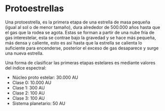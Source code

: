 # Protoestrellas

Una protoestrella, es la primera etapa de una estrella de masa pequeña (igual al sol o de menor tamaño), dura alrededor de 500.000 años hasta que el gas que la rodea se agota. Estas se forman a partir de una nube fría de gas interestelar, esta se contrae bajo la gravedad y se hace más pequeña, más densa y caliente, esto es así hasta que la estrella se calienta lo suficiente para encenderse, posterior el exceso de gas desaparece y surge una nueva estrella.

Una forma de clasificar las primeras etapas estelares es mediante valores del índice espectral:

- Núcleo proto estelar: 30.000 AU
- Clase 0: 10.000 AU
- Clase 1: 300 AU
- Clase 2: 100 AU
- Clase 3: 100 AU
- Sistema planetario: 50 AU

